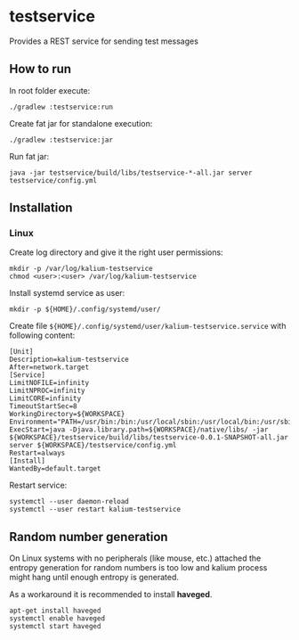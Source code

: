 # testservice

Provides a REST service for sending test messages

## How to run

In root folder execute:

```shell
./gradlew :testservice:run
```

Create fat jar for standalone execution:

```shell
./gradlew :testservice:jar
```

Run fat jar:

```shell
java -jar testservice/build/libs/testservice-*-all.jar server testservice/config.yml
```

## Installation

### Linux

Create log directory and give it the right user permissions:
```
mkdir -p /var/log/kalium-testservice
chmod <user>:<user> /var/log/kalium-testservice
```

Install systemd service as user:
```
mkdir -p ${HOME}/.config/systemd/user/
```

Create file `${HOME}/.config/systemd/user/kalium-testservice.service` with following content:
```
[Unit]
Description=kalium-testservice
After=network.target
[Service]
LimitNOFILE=infinity
LimitNPROC=infinity
LimitCORE=infinity
TimeoutStartSec=8
WorkingDirectory=${WORKSPACE}
Environment="PATH=/usr/bin:/bin:/usr/local/sbin:/usr/local/bin:/usr/sbin:/usr/bin"
ExecStart=java -Djava.library.path=${WORKSPACE}/native/libs/ -jar ${WORKSPACE}/testservice/build/libs/testservice-0.0.1-SNAPSHOT-all.jar server ${WORKSPACE}/testservice/config.yml
Restart=always
[Install]
WantedBy=default.target
```

Restart service:
```
systemctl --user daemon-reload
systemctl --user restart kalium-testservice
```

## Random number generation

On Linux systems with no peripherals (like mouse, etc.) attached the entropy generation
for random numbers is too low and kalium process might hang until enough entropy is generated.

As a workaround it is recommended to install **haveged**.

```shell
apt-get install haveged
systemctl enable haveged
systemctl start haveged
```
